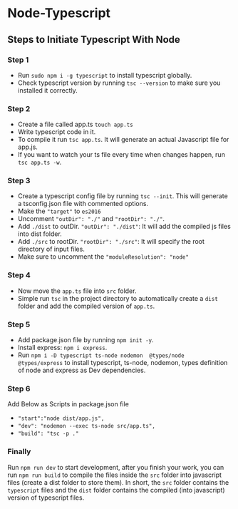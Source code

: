 # Node-Typescript

## Steps to Initiate Typescript With Node

### Step 1
- Run `sudo npm i -g typescript` to install typescript globally.
- Check typescript version by running `tsc --version` to make sure you installed it correctly.

### Step 2
- Create a file called app.ts `touch app.ts`
- Write typescript code in it.
- To compile it run `tsc app.ts`. It will generate an actual Javascript file for app.js.
- If you want to watch your ts file every time when changes happen, run `tsc app.ts -w`.

### Step 3
- Create a typescript config file by running `tsc --init`. This will generate a tsconfig.json file with commented options.
- Make the `"target"` to `es2016`
- Uncomment `"outDir": "./"` and `"rootDir": "./"`.
- Add `./dist` to outDir. `"outDir": "./dist"`: It will add the compiled js files into dist folder.
- Add `./src` to rootDir. `"rootDir": "./src"`: It will specify the root directory of input files.
- Make sure to uncomment the `"moduleResolution": "node"`

### Step 4
- Now move the `app.ts` file into `src` folder.
- Simple run `tsc` in the project directory to automatically create a `dist` folder and add the compiled version of `app.ts`.

### Step 5
- Add package.json file by running `npm init -y`.
- Install express: `npm i express`.
- Run `npm i -D typescript ts-node nodemon  @types/node @types/express` to install typescript, ts-node, nodemon, types definition of node and express as Dev dependencies.

### Step 6
Add Below as Scripts in package.json file
 - `"start":"node dist/app.js",`
 - `"dev": "nodemon --exec ts-node src/app.ts",`
 - `"build": "tsc -p ."`

### Finally
Run `npm run dev` to start development, after you finish your work, you can run `npm run build` to compile the files inside the `src` folder into javascript files (create a dist folder to store them). In short, the `src` folder contains the `typescript` files and the `dist` folder contains the compiled (into javascript) version of typescript files.
